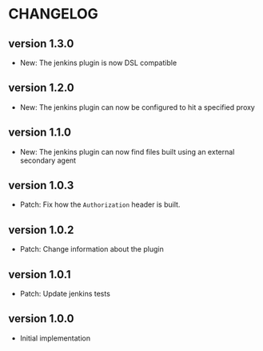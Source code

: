 CHANGELOG
=========

version 1.3.0
-------------
* New: The jenkins plugin is now DSL compatible

version 1.2.0
-------------
* New: The jenkins plugin can now be configured to hit a specified proxy

version 1.1.0
-------------
* New: The jenkins plugin can now find files built using an external secondary agent

version 1.0.3
-------------
* Patch: Fix how the `Authorization` header is built.

version 1.0.2
-------------
* Patch: Change information about the plugin

version 1.0.1
-------------
* Patch: Update jenkins tests

version 1.0.0
-------------
* Initial implementation

